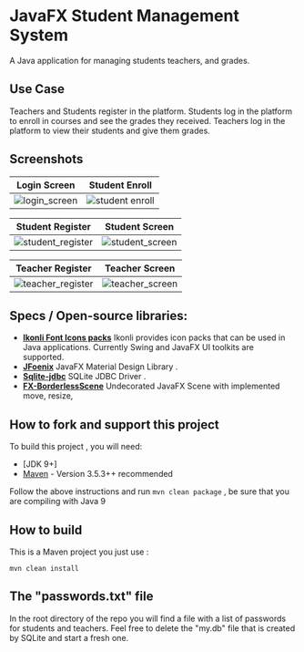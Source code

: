 # JavaFX Student Management System
A Java application for managing students teachers, and grades.


## Use Case
Teachers and Students register in the platform.
Students log in the platform to enroll in courses and see the grades they received.
Teachers log in the platform to view their students and give them grades.

## Screenshots

| Login Screen  |  Student Enroll
|:-:|:-:|
| ![login_screen](https://user-images.githubusercontent.com/20374208/45230776-a66f7a00-b2d2-11e8-9900-21e8bd812cfe.jpg) | ![student enroll](https://user-images.githubusercontent.com/20374208/45230777-a66f7a00-b2d2-11e8-8830-e81f8f27cb8f.jpg) |

| Student Register  |  Student Screen
|:-:|:-:|
| ![student_register](https://user-images.githubusercontent.com/20374208/45230778-a7081080-b2d2-11e8-9c52-4b7a9da092ac.jpg) | ![student_screen](https://user-images.githubusercontent.com/20374208/45230779-a7081080-b2d2-11e8-8b3e-0a687c1d79af.jpg) |

| Teacher Register  |  Teacher Screen
|:-:|:-:|
| ![teacher_register](https://user-images.githubusercontent.com/20374208/45230780-a7081080-b2d2-11e8-8753-7ad67f63def7.jpg) | ![teacher_screen](https://user-images.githubusercontent.com/20374208/45230781-a7081080-b2d2-11e8-99ac-f6a29f74fa32.jpg) |

## Specs / Open-source libraries:

- [**Ikonli Font Icons packs**](https://aalmiray.github.io/ikonli) Ikonli provides icon packs that can be used in Java applications. Currently Swing and JavaFX UI toolkits are supported.
- [**JFoenix**](https://github.com/jfoenixadmin/JFoenix)  JavaFX Material Design Library .
- [**Sqlite-jdbc**](https://github.com/xerial/sqlite-jdbc) SQLite JDBC Driver .
- [**FX-BorderlessScene**](https://github.com/goxr3plus/FX-BorderlessScene) Undecorated JavaFX Scene with implemented move, resize, 

## How to fork and support this project

To build this project , you will need:

* [JDK 9+]
* [Maven](http://maven.apache.org/) - Version 3.5.3++ recommended

Follow the above instructions and run ``mvn clean package`` , be sure that you are compiling with Java 9

## How to build

This is a Maven project you just use :

```MAVEN
mvn clean install 
```

## The "passwords.txt" file
In the root directory of the repo you will find 
a file with a list of passwords for students and teachers.
Feel free to delete the "my.db" file that is created by SQLite and start a fresh one.
